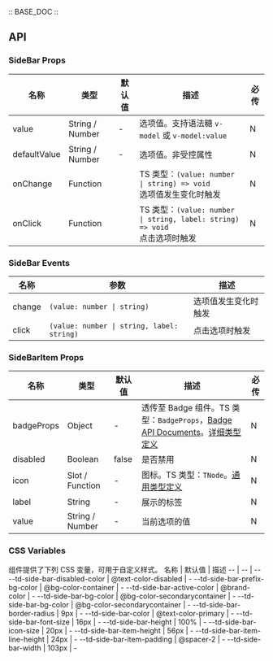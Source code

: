 :: BASE_DOC ::

## API

### SideBar Props

名称 | 类型 | 默认值 | 描述 | 必传
-- | -- | -- | -- | --
value | String / Number | - | 选项值。支持语法糖 `v-model` 或 `v-model:value` | N
defaultValue | String / Number | - | 选项值。非受控属性 | N
onChange | Function |  | TS 类型：`(value: number \| string) => void`<br/>选项值发生变化时触发 | N
onClick | Function |  | TS 类型：`(value: number \| string, label: string) => void`<br/>点击选项时触发 | N

### SideBar Events

名称 | 参数 | 描述
-- | -- | --
change | `(value: number \| string)` | 选项值发生变化时触发
click | `(value: number \| string, label: string)` | 点击选项时触发


### SideBarItem Props

名称 | 类型 | 默认值 | 描述 | 必传
-- | -- | -- | -- | --
badgeProps | Object | - | 透传至 Badge 组件。TS 类型：`BadgeProps`，[Badge API Documents](./badge?tab=api)。[详细类型定义](https://github.com/Tencent/tdesign-mobile-vue/tree/develop/src/side-bar/type.ts) | N
disabled | Boolean | false | 是否禁用 | N
icon | Slot / Function | - | 图标。TS 类型：`TNode`。[通用类型定义](https://github.com/Tencent/tdesign-mobile-vue/blob/develop/src/common.ts) | N
label | String | - | 展示的标签 | N
value | String / Number | - | 当前选项的值 | N

### CSS Variables

组件提供了下列 CSS 变量，可用于自定义样式。
名称 | 默认值 | 描述 
-- | -- | --
--td-side-bar-disabled-color | @text-color-disabled | - 
--td-side-bar-prefix-bg-color | @bg-color-container | - 
--td-side-bar-active-color | @brand-color | - 
--td-side-bar-bg-color | @bg-color-secondarycontainer | - 
--td-side-bar-bg-color | @bg-color-secondarycontainer | - 
--td-side-bar-border-radius | 9px | - 
--td-side-bar-color | @text-color-primary | - 
--td-side-bar-font-size | 16px | - 
--td-side-bar-height | 100% | - 
--td-side-bar-icon-size | 20px | - 
--td-side-bar-item-height | 56px | - 
--td-side-bar-item-line-height | 24px | - 
--td-side-bar-item-padding | @spacer-2 | - 
--td-side-bar-width | 103px | - 
